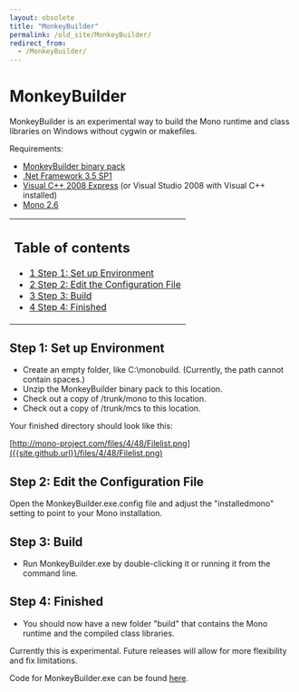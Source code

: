 ```yaml
---
layout: obsolete
title: "MonkeyBuilder"
permalink: /old_site/MonkeyBuilder/
redirect_from:
  - /MonkeyBuilder/
---
```


MonkeyBuilder
=============

MonkeyBuilder is an experimental way to build the Mono runtime and class libraries on Windows without cygwin or makefiles.

Requirements:

-   [MonkeyBuilder binary pack](http://jpobst.com/temp/MonkeyBuilder.zip)
-   [.Net Framework 3.5 SP1](http://www.microsoft.com/downloads/details.aspx?FamilyID=AB99342F-5D1A-413D-8319-81DA479AB0D7&displaylang=en)
-   [Visual C++ 2008 Express](http://www.microsoft.com/express/download/#webInstall) (or Visual Studio 2008 with Visual C++ installed)
-   [Mono 2.6](http://www.go-mono.com/mono-downloads/download.html)

<table>
<col width="100%" />
<tbody>
<tr class="odd">
<td align="left"><h2>Table of contents</h2>
<ul>
<li><a href="#Step_1:_Set_up_Environment">1 Step 1: Set up Environment</a></li>
<li><a href="#Step_2:_Edit_the_Configuration_File">2 Step 2: Edit the Configuration File</a></li>
<li><a href="#Step_3:_Build">3 Step 3: Build</a></li>
<li><a href="#Step_4:_Finished">4 Step 4: Finished</a></li>
</ul></td>
</tr>
</tbody>
</table>

Step 1: Set up Environment
--------------------------

-   Create an empty folder, like C:\\monobuild. (Currently, the path cannot contain spaces.)
-   Unzip the MonkeyBuilder binary pack to this location.
-   Check out a copy of /trunk/mono to this location.
-   Check out a copy of /trunk/mcs to this location.

Your finished directory should look like this:

[http://mono-project.com/files/4/48/Filelist.png]({{site.github.url}}/files/4/48/Filelist.png)

Step 2: Edit the Configuration File
-----------------------------------

Open the MonkeyBuilder.exe.config file and adjust the "installedmono" setting to point to your Mono installation.

Step 3: Build
-------------

-   Run MonkeyBuilder.exe by double-clicking it or running it from the command line.

Step 4: Finished
----------------

-   You should now have a new folder "build" that contains the Mono runtime and the compiled class libraries.

Currently this is experimental. Future releases will allow for more flexibility and fix limitations.

Code for MonkeyBuilder.exe can be found [here](http://anonsvn.mono-project.com/viewvc/trunk/wintools/MonkeyBuilder/).

